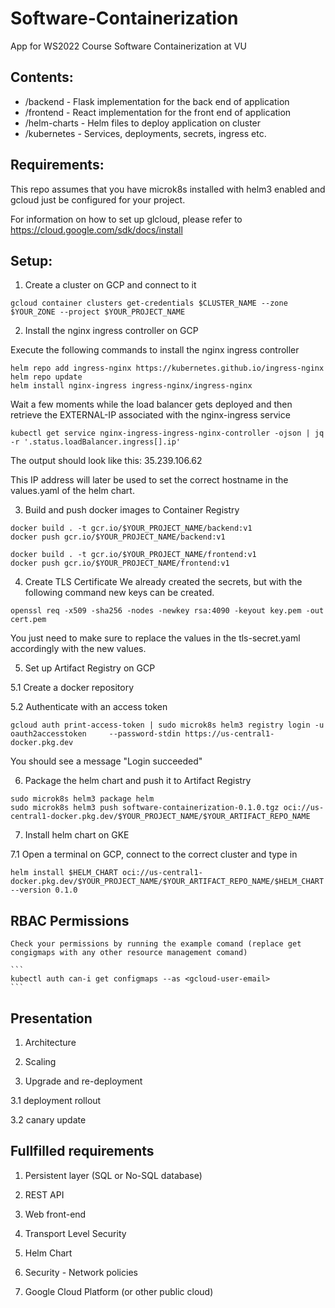 # Software-Containerization
App for WS2022 Course Software Containerization at VU

## Contents:
- /backend - Flask implementation for the back end of application
- /frontend - React implementation for the front end of application
- /helm-charts - Helm files to deploy application on cluster
- /kubernetes - Services, deployments, secrets, ingress etc.

## Requirements:

This repo assumes that you have microk8s installed with helm3 enabled and gcloud just be configured for your project.

For information on how to set up glcloud, please refer to https://cloud.google.com/sdk/docs/install

## Setup:
1. Create a cluster on GCP and connect to it
```
gcloud container clusters get-credentials $CLUSTER_NAME --zone $YOUR_ZONE --project $YOUR_PROJECT_NAME
```

2. Install the nginx ingress controller on GCP

Execute the following commands to install the nginx ingress controller
```
helm repo add ingress-nginx https://kubernetes.github.io/ingress-nginx
helm repo update
helm install nginx-ingress ingress-nginx/ingress-nginx
```

Wait a few moments while the load balancer gets deployed and then retrieve the EXTERNAL-IP associated with the nginx-ingress service
```
kubectl get service nginx-ingress-ingress-nginx-controller -ojson | jq -r '.status.loadBalancer.ingress[].ip'
```
The output should look like this:
    35.239.106.62

This IP address will later be used to set the correct hostname in the values.yaml of the helm chart. 

3. Build and push docker images to Container Registry
```
docker build . -t gcr.io/$YOUR_PROJECT_NAME/backend:v1
docker push gcr.io/$YOUR_PROJECT_NAME/backend:v1

docker build . -t gcr.io/$YOUR_PROJECT_NAME/frontend:v1
docker push gcr.io/$YOUR_PROJECT_NAME/frontend:v1
```
4. Create TLS Certificate
We already created the secrets, but with the following command new keys can be created.
```
openssl req -x509 -sha256 -nodes -newkey rsa:4090 -keyout key.pem -out cert.pem
```
You just need to make sure to replace the values in the tls-secret.yaml accordingly with the new values.


5. Set up Artifact Registry on GCP

5.1 Create a docker repository

5.2 Authenticate with an access token
```
gcloud auth print-access-token | sudo microk8s helm3 registry login -u oauth2accesstoken     --password-stdin https://us-central1-docker.pkg.dev
```
You should see a message "Login succeeded"


6. Package the helm chart and push it to Artifact Registry
```
sudo microk8s helm3 package helm
sudo microk8s helm3 push software-containerization-0.1.0.tgz oci://us-central1-docker.pkg.dev/$YOUR_PROJECT_NAME/$YOUR_ARTIFACT_REPO_NAME
```

7. Install helm chart on GKE

7.1 Open a terminal on GCP, connect to the correct cluster and type in
```
helm install $HELM_CHART oci://us-central1-docker.pkg.dev/$YOUR_PROJECT_NAME/$YOUR_ARTIFACT_REPO_NAME/$HELM_CHART --version 0.1.0
```

## RBAC Permissions

    Check your permissions by running the example comand (replace get congigmaps with any other resource management comand)

    ```
    kubectl auth can-i get configmaps --as <gcloud-user-email>
    ```


## Presentation

1. Architecture

2. Scaling

3. Upgrade and re-deployment

3.1 deployment rollout

3.2 canary update




## Fullfilled requirements


1. Persistent layer (SQL or No-SQL database)

2. REST API

3. Web front-end

4. Transport Level Security

5. Helm Chart

6. Security - Network policies

7. Google Cloud Platform (or other public cloud)


